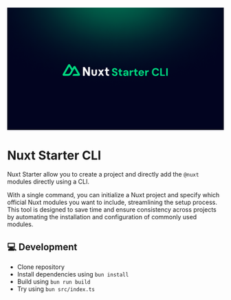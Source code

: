 ![nuxt-starter-cli-social-card](./.github/social-card.png)

# Nuxt Starter CLI

Nuxt Starter allow you to create a project and directly add the `@nuxt` modules directly using a CLI.

With a single command, you can initialize a Nuxt project and specify which official Nuxt modules you want to include, streamlining the setup process. This tool is designed to save time and ensure consistency across projects by automating the installation and configuration of commonly used modules.

## 💻 Development

- Clone repository
- Install dependencies using `bun install`
- Build using `bun run build`
- Try using `bun src/index.ts`
